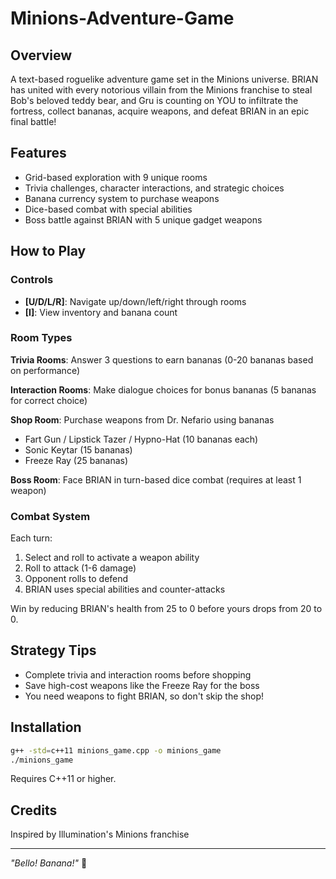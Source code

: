 # Minions-Adventure-Game

## Overview
A text-based roguelike adventure game set in the Minions universe. BRIAN has united with every notorious villain from the Minions franchise to steal Bob's beloved teddy bear, and Gru is counting on YOU to infiltrate the fortress, collect bananas, acquire weapons, and defeat BRIAN in an epic final battle!

## Features

- Grid-based exploration with 9 unique rooms
- Trivia challenges, character interactions, and strategic choices
- Banana currency system to purchase weapons
- Dice-based combat with special abilities
- Boss battle against BRIAN with 5 unique gadget weapons

## How to Play

### Controls
- **[U/D/L/R]**: Navigate up/down/left/right through rooms
- **[I]**: View inventory and banana count

### Room Types

**Trivia Rooms**: Answer 3 questions to earn bananas (0-20 bananas based on performance)

**Interaction Rooms**: Make dialogue choices for bonus bananas (5 bananas for correct choice)

**Shop Room**: Purchase weapons from Dr. Nefario using bananas
- Fart Gun / Lipstick Tazer / Hypno-Hat (10 bananas each)
- Sonic Keytar (15 bananas)
- Freeze Ray (25 bananas)

**Boss Room**: Face BRIAN in turn-based dice combat (requires at least 1 weapon)

### Combat System

Each turn:
1. Select and roll to activate a weapon ability
2. Roll to attack (1-6 damage)
3. Opponent rolls to defend
4. BRIAN uses special abilities and counter-attacks

Win by reducing BRIAN's health from 25 to 0 before yours drops from 20 to 0.

## Strategy Tips

- Complete trivia and interaction rooms before shopping
- Save high-cost weapons like the Freeze Ray for the boss
- You need weapons to fight BRIAN, so don't skip the shop!

## Installation

```bash
g++ -std=c++11 minions_game.cpp -o minions_game
./minions_game
```

Requires C++11 or higher.

## Credits

Inspired by Illumination's Minions franchise

---

*"Bello! Banana!"* 🍌
